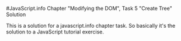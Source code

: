 #JavaScript.info Chapter "Modifying the DOM", Task 5 "Create Tree" Solution

This is a solution for a javascript.info chapter task.  So basically it's the solution to a JavaScript tutorial exercise.